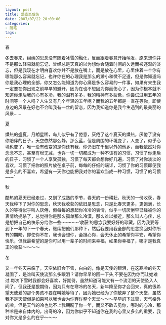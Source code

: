 ```yaml
---
layout: post
title: 爱直至成伤
date: 2007/07/22 20:00:00
categories: 
- 随笔
tags: 
---
```


春

冬去春来，绵绵的思念没有随着冰雪的融化，反而跟着春意开始萌发，原来想你并不是那么轻易就能忘记，曾经总是天真的以为想你会随着时间的久远而被逐渐的淡忘，但是我现在才明白喜欢你并不是放在嘴上，而是放在心里，心里住着一个你有哪能那么容易就忘记，也许你在的心理我是那么的渺小和微不足道，但是你知道吗你是我心理的全部，你又怎么能知道为你心痛是多么容易的一件事，如果有来生我一定要在你出现之前早早的避开，因为在也不想因为你而伤心了，因为你根本就不知道你走后我的心有多冷，我的泪有多多，我的精神有多疲惫，你尝试过用五年的时间等一个人吗？人生又有几个年轻的五年呢？而我的五年都是一直在等你，即使身边的风景在好也不会叫我有一丝的留恋，因为我知道你是我今生遇到的最美丽的风景……

夏

燥热的盛夏，月朗星稀，鸟儿似乎有了倦意，厌倦了这个夏天的燥热，厌倦了没有你陪伴的日子，天空依然那么静，那么蓝，但是周围的环境变了，人变了，似乎心境也变了，唯一没有改变的是你还有我，你仍旧在千里以外的他乡，而我依然对你念念不忘，甚至有增无减，也许一切一切都成为一种不该有的习惯，习惯了你走后的日子，习惯了一个人享受孤独，习惯了每天都会想你好几遍，习惯了对你淡淡的喜欢，习惯了把你的照片放在桌子前，每每的仔细的端详，习惯了你的习惯即便我是多么的不喜欢，希望有一天你也能把我对你的喜欢当成一种习惯，习惯了的习惯~~~`

秋

酷热的夏天已经走过，又到了成熟的季节，春天的一份耕耘，秋天的一份收获，春天我种下了对你的思念，秋天我收获的依旧是思念，只是比春天更多，更饱满，长久的等待似乎叫人厌倦，但每每的想起你冷冷的表情，似乎一切厌倦早已经被你的表情给扼杀了，总觉得你是那么孤单那么冷漠，那么难以接近，那么叫人心疼，总是想把自己的快乐分给你一些～～～～‘收获’的思念我要好好的珍藏，因为我要等到下一年的下一个春天，继续把他们那种下，然后我要用我全部的思念换回对你所有的期盼，即使你不在，我也会想你，会担心你，会无休止的希望你平安，希望你快乐，但我最希望的是你可以用一辈子的时间来幸福，如果你幸福了，哪才是我真正的收获～～～～

冬

又一年冬天来临了，天空依旧会下雪，白白的，像是天使的眼泪，在这寒冷的冬天凝固了，是谁叫天使流那么多眼泪？请你早早的回一下头,不要在因为你而让她难过.每次下雪时我都会好喜欢，好期待，虽然知道可能又有一个流泪的天使坠入人间了，但我还是狠期待，因为只有在寒冷的冬天，新年降至你才会回来，真的很希望天使爱的那个男孩不要在叫她等待了，因为她已经为了你放弃了整个天堂，虽然我不是天使但是如果可以我也会为你弃许整个天堂～～～早早的下过雪，天气格外的冷，但是天气的冷也比不上我期盼了你一年，而又不敢去见你，哪时的心冷，那种冷是来自体内的，出奇的冷，因为你似乎不知道你在我的心里又多么的重要，我对你又是多么的在乎～～～
